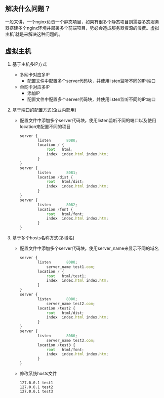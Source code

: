 ## 解决什么问题？

一般来讲，一个nginx负责一个静态项目，如果有很多个静态项目则需要多态服务器搭建多个nginx环境并部署多个前端项目，势必会造成服务器资源的浪费。虚拟主机`就是来解决这种问题的。



## 虚拟主机

1. 基于主机多IP方式

	* 多网卡对应多IP
		* 配置文件中配置多个server代码块，并使用listen监听不同的IP:端口
	* 单网卡对应多IP
		* 添加IP
		* 配置文件中配置多个server代码块，并使用listen监听不同的IP:端口

2. 基于端口的配置方式(企业内部用)

	* 配置文件中添加多个server代码块，使用listen监听不同的端口以及使用location来配置不同的项目

		```javascript
		server {
		        listen       8080;
		        location / {
		            root   html;
		            index  index.html index.htm;
		        }
		}
		server {
		        listen       8081;
		        location /dist {
		            root   html/dist;
		            index  index.html index.htm;
		        }
		}
		server {
		        listen       8082;
		        location /font {
		            root   html/font;
		            index  index.html index.htm;
		        }
		}
		```

		

3. 基于多个hosts名称方式(多域名)

	* 配置文件中添加多个server代码块，使用server_name来显示不同的域名

		```javascript
		server {
		        listen       8080;
		  			server_name test1.com;
		        location / {
		            root   html/test1;
		            index  index.html index.htm;
		        }
		}
		server {
		        listen       8080;
		  			server_name test2.com;
		        location /test2 {
		            root   html/dist;
		            index  index.html index.htm;
		        }
		}
		server {
		        listen       8080;
		  			server_name test3.com;
		        location /test3 {
		            root   html/font;
		            index  index.html index.htm;
		        }
		}
		```

	* 修改系统hosts文件

		```hosts
		127.0.0.1 test1
		127.0.0.1 test2
		127.0.0.1 test3
		
		```

		

	